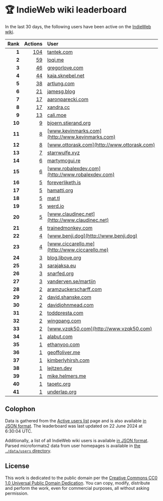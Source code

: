 # 🏆 IndieWeb wiki leaderboard

In the last 30 days, the following users have been active on the [IndieWeb wiki](https://indieweb.org).

| Rank | Actions | User |
|-----:|--------:|:-----|
| **1** | [104](https://indieweb.org/Special:Contributions/Tantek.com) | [tantek.com](http://tantek.com) |
| **2** | [59](https://indieweb.org/Special:Contributions/Loqi.me) | [loqi.me](http://loqi.me) |
| **3** | [46](https://indieweb.org/Special:Contributions/Gregorlove.com) | [gregorlove.com](http://gregorlove.com) |
| **4** | [44](https://indieweb.org/Special:Contributions/Kaja.sknebel.net) | [kaja.sknebel.net](http://kaja.sknebel.net) |
| **5** | [38](https://indieweb.org/Special:Contributions/Artlung.com) | [artlung.com](http://artlung.com) |
| **6** | [21](https://indieweb.org/Special:Contributions/Jamesg.blog) | [jamesg.blog](http://jamesg.blog) |
| **7** | [17](https://indieweb.org/Special:Contributions/Aaronparecki.com) | [aaronparecki.com](http://aaronparecki.com) |
| **8** | [17](https://indieweb.org/Special:Contributions/Xandra.cc) | [xandra.cc](http://xandra.cc) |
| **9** | [13](https://indieweb.org/Special:Contributions/Cali.moe) | [cali.moe](http://cali.moe) |
| **10** | [9](https://indieweb.org/Special:Contributions/Bjoern.stierand.org) | [bjoern.stierand.org](http://bjoern.stierand.org) |
| **11** | [8](https://indieweb.org/Special:Contributions/Www.kevinmarks.com) | [www.kevinmarks.com](http://www.kevinmarks.com) |
| **12** | [8](https://indieweb.org/Special:Contributions/Www.ottorask.com) | [www.ottorask.com](http://www.ottorask.com) |
| **13** | [7](https://indieweb.org/Special:Contributions/Starrwulfe.xyz) | [starrwulfe.xyz](http://starrwulfe.xyz) |
| **14** | [6](https://indieweb.org/Special:Contributions/Martymcgui.re) | [martymcgui.re](http://martymcgui.re) |
| **15** | [6](https://indieweb.org/Special:Contributions/Www.robalexdev.com) | [www.robalexdev.com](http://www.robalexdev.com) |
| **16** | [5](https://indieweb.org/Special:Contributions/Foreverliketh.is) | [foreverliketh.is](http://foreverliketh.is) |
| **17** | [5](https://indieweb.org/Special:Contributions/Hamatti.org) | [hamatti.org](http://hamatti.org) |
| **18** | [5](https://indieweb.org/Special:Contributions/Mat.tl) | [mat.tl](http://mat.tl) |
| **19** | [5](https://indieweb.org/Special:Contributions/Werd.io) | [werd.io](http://werd.io) |
| **20** | [5](https://indieweb.org/Special:Contributions/Www.claudinec.net) | [www.claudinec.net](http://www.claudinec.net) |
| **21** | [4](https://indieweb.org/Special:Contributions/Trainedmonkey.com) | [trainedmonkey.com](http://trainedmonkey.com) |
| **22** | [4](https://indieweb.org/Special:Contributions/Www.benji.dog) | [www.benji.dog](http://www.benji.dog) |
| **23** | [4](https://indieweb.org/Special:Contributions/Www.ciccarello.me) | [www.ciccarello.me](http://www.ciccarello.me) |
| **24** | [3](https://indieweb.org/Special:Contributions/Blog.libove.org) | [blog.libove.org](http://blog.libove.org) |
| **25** | [3](https://indieweb.org/Special:Contributions/Sarajaksa.eu) | [sarajaksa.eu](http://sarajaksa.eu) |
| **26** | [3](https://indieweb.org/Special:Contributions/Snarfed.org) | [snarfed.org](http://snarfed.org) |
| **27** | [3](https://indieweb.org/Special:Contributions/Vanderven.se_martijn) | [vanderven.se/martijn](http://vanderven.se/martijn) |
| **28** | [2](https://indieweb.org/Special:Contributions/Aramzuckerscharff.com) | [aramzuckerscharff.com](http://aramzuckerscharff.com) |
| **29** | [2](https://indieweb.org/Special:Contributions/David.shanske.com) | [david.shanske.com](http://david.shanske.com) |
| **30** | [2](https://indieweb.org/Special:Contributions/Davidjohnmead.com) | [davidjohnmead.com](http://davidjohnmead.com) |
| **31** | [2](https://indieweb.org/Special:Contributions/Toddpresta.com) | [toddpresta.com](http://toddpresta.com) |
| **32** | [2](https://indieweb.org/Special:Contributions/Wingpang.com) | [wingpang.com](http://wingpang.com) |
| **33** | [2](https://indieweb.org/Special:Contributions/Www.vzqk50.com) | [www.vzqk50.com](http://www.vzqk50.com) |
| **34** | [1](https://indieweb.org/Special:Contributions/Alabut.com) | [alabut.com](http://alabut.com) |
| **35** | [1](https://indieweb.org/Special:Contributions/Ethanyoo.com) | [ethanyoo.com](http://ethanyoo.com) |
| **36** | [1](https://indieweb.org/Special:Contributions/Geoffoliver.me) | [geoffoliver.me](http://geoffoliver.me) |
| **37** | [1](https://indieweb.org/Special:Contributions/Kimberlyhirsh.com) | [kimberlyhirsh.com](http://kimberlyhirsh.com) |
| **38** | [1](https://indieweb.org/Special:Contributions/Lejtzen.dev) | [lejtzen.dev](http://lejtzen.dev) |
| **39** | [1](https://indieweb.org/Special:Contributions/Mike.helmers.me) | [mike.helmers.me](http://mike.helmers.me) |
| **40** | [1](https://indieweb.org/Special:Contributions/Taoetc.org) | [taoetc.org](http://taoetc.org) |
| **41** | [1](https://indieweb.org/Special:Contributions/Underlap.org) | [underlap.org](http://underlap.org) |


## Colophon

Data is gathered from the [Active users list](https://indieweb.org/Special:ActiveUsers) page and is also available [in JSON format](https://github.com/jgarber623/indieweb-wiki-leaderboard/blob/main/data/leaderboard.json). The leaderboard was last updated on 22 June 2024 at 6:30:04 UTC.

Additionally, a list of all IndieWeb wiki users is available [in JSON format](https://github.com/jgarber623/indieweb-wiki-leaderboard/blob/main/data/users.json). Parsed microformats2 data from user homepages is available in [the `./data/users` directory](https://github.com/jgarber623/indieweb-wiki-leaderboard/blob/main/data/users).

## License

This work is dedicated to the public domain per the [Creative Commons CC0 1.0 Universal Public Domain Dedication](https://creativecommons.org/publicdomain/zero/1.0/). You can copy, modify, distribute and perform the work, even for commercial purposes, all without asking permission.
